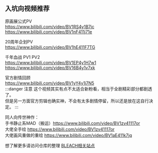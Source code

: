


## 入坑向视频推荐

原画展公式PV <br/>
https://www.bilibili.com/video/BV1RS4y1B7jc <br/>
https://www.bilibili.com/video/BV1nF411j71e <br/>

20周年企划PV <br/>
https://www.bilibili.com/video/BV1hE411F7TG <br/>

千年血战 PV1 PV2 <br/>
https://www.bilibili.com/video/BV1EP4y1H7w1 <br/>
https://www.bilibili.com/video/BV16B4y1v7xk <br/>


官方剧情回顾 <br/>
https://www.bilibili.com/video/BV1yY4y1i7N5 <br/>
:::danger 注意
这个视频其实有点不太适合新粉看，相当于全剧精彩部分都剧透了。 <br/>
但是另一方面官方剪辑也确实神，不会有太多剧情停留，所以还是放在这自行决定。
:::


同人向传世神作： <br/>
手书静止系MAD（搬运）https://www.bilibili.com/video/BV1zv41117or <br/>
大佬全手绘 https://www.bilibili.com/video/BV1zv41117or <br/>
大佬画风重做的重绘 https://www.bilibili.com/video/BV1aE411k7jq <br/>

想了解更多请访问仓库的整理 [BLEACH相关站点](/repo/#bleach)